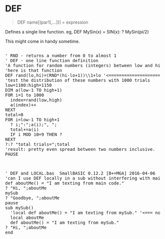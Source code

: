 # DEF

> DEF name[(par1[,...])] = expression

Defines a single line function. eg, DEF MySin(x) = SIN(x): ? MySin(pi/2)

This might come in handy sometime.
<pre>

' RND - returns a number from 0 to almost 1
' DEF - one line function definition
'A function for random numbers (integers) between low and high (inclusive)
'here is that function
DEF rand(lo,hi)=(RND*(hi-lo+1))\\1+lo '<======================= RND and DEF
'test the distribution of these numbers with 1000 trials
low=1100:high=1150
DIM a(low-1 TO high+1)
FOR i=1 to 1000
  index=rand(low,high)
  a(index)++
NEXT
total=0
FOR i=low-1 TO high+1
  ? i;":";a(i);", ";
  total+=a(i)
  IF i MOD 10=9 THEN ?
NEXT
?:? "total trials=";total
'result: pretty even spread between two numbers inclusive.
PAUSE

</pre>

<pre>

' DEF and LOCAL.bas  SmallBASIC 0.12.2 [B+=MGA] 2016-04-06
'can I use DEF locally in a sub without interfering with main variable or DEF names
def aboutMe() = "I am texting from main code."
? "Hi, ";aboutMe
mySub
? "Goodbye, ";aboutMe
pause
sub mySub()
  'local def aboutMe() = "I am texting from mySub." '<=== note: this did not work 
  local aboutMe
  def aboutMe() = "I am texting from mySub."
? "Hi, ";aboutMe
end

</pre>

